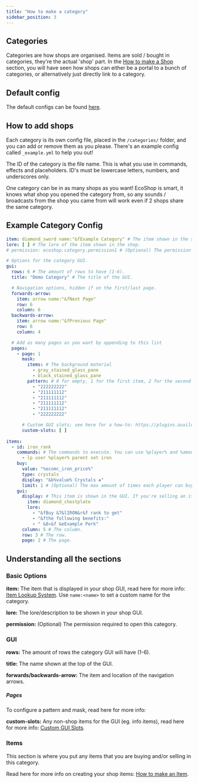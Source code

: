 ```yaml
---
title: "How to make a category"
sidebar_position: 3
---
```


## Categories

Categories are how shops are organised. Items are sold / bought in categories, they're the actual 'shop' part. In the [How to make a Shop](https://plugins.auxilor.io/ecoshop/how-to-make-a-shop) section, you will have seen how shops can either be a portal to a bunch of categories, or alternatively just directly link to a category.

## Default config
The default configs can be found [here](https://github.com/Auxilor/EcoShop/blob/main/eco-core/core-plugin/src/main/resources/categories).

## How to add shops
Each category is its own config file, placed in the `/categories/` folder, and you can add or remove them as you please. There's an example config called `_example.yml` to help you out!

The ID of the category is the file name. This is what you use in commands, effects and placeholders.
ID's must be lowercase letters, numbers, and underscores only.

One category can be in as many shops as you want! EcoShop is smart, it knows what shop you opened the category from, so any sounds / broadcasts from the shop you came from will work even if 2 shops share the same category.

## Example Category Config

```yaml
item: diamond_sword name:"&fExample Category" # The item shown in the shop.
lore: [ ] # The lore of the item shown in the shop.
# permission: ecoshop.category.permission1 # (Optional) The permission required to access/use the category.

# Options for the category GUI.
gui:
  rows: 6 # The amount of rows to have (1-6).
  title: "Demo Category" # The title of the GUI.

  # Navigation options, hidden if on the first/last page.
  forwards-arrow:
    item: arrow name:"&fNext Page"
    row: 6
    column: 6
  backwards-arrow:
    item: arrow name:"&fPrevious Page"
    row: 6
    column: 4

  # Add as many pages as you want by appending to this list
  pages:
    - page: 1
      mask:
        items: # The background material
          - gray_stained_glass_pane
          - black_stained_glass_pane
        pattern: # 0 for empty, 1 for the first item, 2 for the second item, etc
          - "222222222"
          - "211111112"
          - "211111112"
          - "211111112"
          - "211111112"
          - "222222222"

      # Custom GUI slots; see here for a how-to: https://plugins.auxilor.io/all-plugins/custom-gui-slots
      custom-slots: [ ]
      
items:
  - id: iron_rank
    commands: # The commands to execute. You can use %player% and %amount% as placeholders.q
      - lp user %player% parent set iron
    buy:
      value: "%ecomc_iron_price%"
      type: crystals
      display: "&b%value% Crystals ❖"
      limit: 1 # (Optional) The max amount of times each player can buy this item, defaults to infinite.
    gui:
      display: # This item is shown in the GUI. If you're selling an item, this defaults to the item itself.
        item: diamond_chestplate
        lore:
          - "&fBuy &7&lIRON&r&f rank to get"
          - "&fthe following benefits:"
          - " &8»&f &eExample Perk"
      column: 5 # The column.
      row: 3 # The row.
      page: 2 # The page.
```

## Understanding all the sections

### Basic Options

**item:** The item that is displayed in your shop GUI, read here for more info: [Item Lookup System](https://plugins.auxilor.io/all-plugins/the-item-lookup-system). Use `name:<name>` to set a custom name for the category.

**lore:** The lore/description to be shown in your shop GUI.

**permission:** (Optional) The permission required to open this category.

### GUI

**rows:** The amount of rows the category GUI will have (1-6).

**title:** The name shown at the top of the GUI.

**forwards/backwards-arrow:** The item and location of the navigation arrows.

##### Pages

To configure a pattern and mask, read here for more info: 

**custom-slots:** Any non-shop items for the GUI (eg. info items), read here for more info: [Custom GUI Slots](https://plugins.auxilor.io/all-plugins/custom-gui-slots).

### Items

This section is where you put any items that you are buying and/or selling in this category.

Read here for more info on creating your shop items: [How to make an Item](how-to-make-an-item).